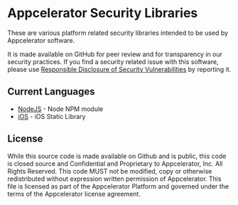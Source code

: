 # Appcelerator Security Libraries

These are various platform related security libraries intended to be used by Appcelerator software.

It is made available on GitHub for peer review and for transparency in our security practices.  If you find a security related issue with this software, please use [Responsible Disclosure of Security Vulnerabilities](http://www.appcelerator.com/privacy/responsible-disclosure-of-security-vulnerabilities/) by reporting it.

## Current Languages

- [NodeJS](https://github.com/appcelerator/appc-security/tree/master/nodejs) - Node NPM module
- [iOS](https://github.com/appcelerator/appc-security/tree/master/ios) - iOS Static Library

## License

While this source code is made available on Github and is public, this code is closed source and Confidential and Proprietary to Appcelerator, Inc. All Rights Reserved.  This code MUST not be modified, copy or otherwise redistributed without expression written permission of Appcelerator. This file is licensed as part of the Appcelerator Platform and governed under the terms of the Appcelerator license agreement.
